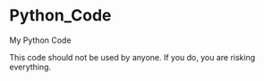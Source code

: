# Python_Code
My Python Code

This code should not be used by anyone. If you do, you are risking everything.
